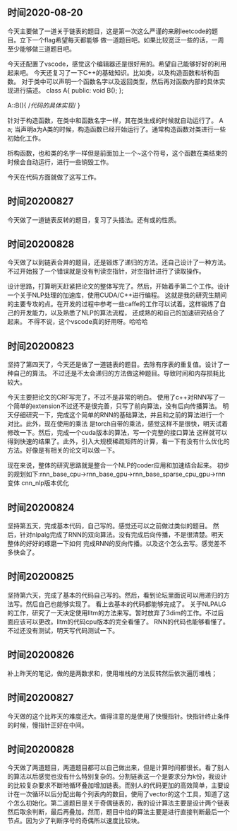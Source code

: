 ## 时间2020-08-20
今天主要做了一道关于链表的题目，这是第一次这么严谨的来刷leetcode的题目。立下一个flag希望每天都能够
做一道题目吧。如果比较宽泛一些的话，一周至少能够做三道题目吧。

今天还配置了vscode，感觉这个编辑器还是很好用的。希望自己能够好好的利用起来吧。
今天还复习了一下C++的基础知识。比如类，以及构造函数和析构函数。
对于类中可以声明一个函数名字以及返回类型，然后再对函数内部的具体实现进行描述。
class A{
public:
    void B();
};

A::B(){
    /*代码的具体实现*/
}

针对于构造函数，在类中和函数名字一样，其在类生成的时候就自动运行了。
A a; 
当声明a为A类的时候，构造函数已经开始运行了。通常构造函数对类进行一些初始化工作。

析构函数，也和类的名字一样但是前面加上一个~这个符号，这个函数在类结束的时候会自动运行，进行一些销毁工作。

今天在代码方面就做了这写工作。


## 时间20200827
今天做了一道链表反转的题目，复习了头插法。还有或的性质。

## 时间20200828
今天做了以到链表合并的题目，还是锻炼了递归的方法。还自己设计了一种方法。不过开始报了一个错误就是没有判读空指针，对空指针进行了读取操作。

设计思路，打算明天赶紧把论文的整体写完了。然后，开始着手第二个工作。设计一个关于NLP处理的加速库，使用CUDA/C++进行编程。
这就是我的研究生期间的主要专攻的点。在开发的过程中参考一些caffe的工作可以试着。这样锻炼了自己的开发能力，以及熟悉了NLP的算法流程，
还成熟的和自己的加速研究结合了起来。
不得不说，这个vscode真的好用呀。哈哈哈

## 时间20200823
坚持了第四天了，今天还是做了一道链表的题目。去除有序表的重复值。设计了一种自己的算法。
不过还是不太会递归的方法做这种题目。导致时间和内存损耗比较大。

今天主要把论文的CRF写完了，不过不是非常的明白。
使用了c++对RNN写了一个简单的extension不过还不是很完善，只写了前向算法，没有后向传播算法。
明天仔细研究一下，完成这个简单的RNN的基础算法，并且和之前的算法进行一个对比。此外，现在使用的乘法
是torch自带的乘法，感觉这样不是很快，明天试着修改一下。然后，完成一个cuda版本的算法，写一个完整的接口算法
这样就可以得到快速的结果了。此外，引入大规模稀疏矩阵的计算，看一下有没有什么优化的方法。好像是有相关的论文可以做一下。

现在来说，整体的研究思路就是整合一个NLP的coder应用和加速结合起来。
初步的规划如下:rnn_base_cpu->rnn_base_gpu->rnn_base_sparse_cpu_gpu->rnn变体
                cnn_nlp版本优化

## 时间20200824
坚持第五天，完成基本代码，自己写的。感觉还可以之前做过类似的题目。
然后，针对nlpalg完成了RNN的双向算法。没有完成后向传播，不是很清楚。明天整体的好好的琢磨一下如何
完成RNN的反向传播。以及这个怎么去写。感觉差不多快会了。

## 时间20200825
坚持第六天，完成了基本的代码自己写的。然后，看到论坛里面说可以用递归的方法写。然后自己也能够实现了。
看上去基本的代码都能够完成了。
关于NLPALG的工作，研究了一天决定使用lltm的方法来写。暂时放弃了3dim的工作。不过后面应该可以更改。lltm的代码cpu版本的完全看懂了。
RNN的代码也能够看懂了。不过还没有测试，明天写代码测试一下。

## 时间20200826
补上昨天的笔记，做的是两数求和，使用堆栈的方法反转然后依次遍历堆栈；

## 时间20200827
今天做的这个比昨天的难度还大。值得注意的是使用了快慢指针。快指针终止条件的时候，慢指针正好在中间。

## 时间20200828
今天做了两道题目，两道题目都可以自己做出来，但是计算时间都很长。看了别人的算法以后感觉也没有什么特别复杂的。分割链表这一个是要求分为k份，我设计的比较复杂要求不断地循环叠加增加链表。而别人的代码更加的高效简单，主要设计在一次循环以后分配出每个列表内的数目。使用了vector的这个工具，知道了这个怎么初始化。第二道题目是关于奇偶链表的，我的设计算法主要是设计两个链表然后取余判断，最后再叠加。然而，题目中给的算法主要是进行直接判断最后一个节点。因为少了判断序号的奇偶所以速度比较块。